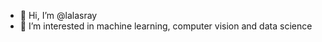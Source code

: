 - 👋 Hi, I’m @lalasray
- 👀 I’m interested in machine learning, computer vision and data science

<!---
lalasray/lalasray is a ✨ special ✨ repository because its `README.md` (this file) appears on your GitHub profile.
You can click the Preview link to take a look at your changes.
--->
